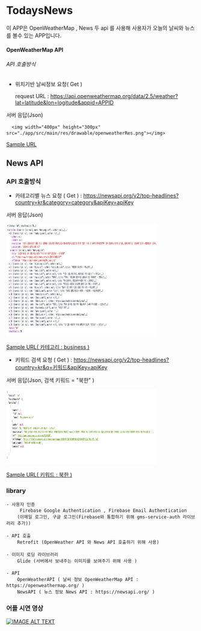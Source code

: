 # TodaysNews
  이 APP은 OpenWeatherMap , News 두 api 를 사용해 사용자가 오늘의 날씨와 뉴스를 볼수 있는
 APP입니다.

#### OpenWeatherMap API

  ###### API 호출방식

  - 위치기반 날씨정보 요청( Get )

    request URL : https://api.openweathermap.org/data/2.5/weather?lat=latitude&lon=logitude&appid=APPID


   서버 응답(Json)

      <img width="400px" height="300px" src="./app/src/main/res/drawable/openweatherRes.png"></img>

  [Sample URL](https://samples.openweathermap.org/data/2.5/weather?lat=35&lon=139&appid=b6907d289e10d714a6e88b30761fae22)

## News API
  ### API 호출방식
  - 카테고리별 뉴스 요청 ( Get ) : https://newsapi.org/v2/top-headlines?country=kr&category=category&apiKey=apiKey

  서버 응답(Json)

  <img width="400px" height="300px" src="./app/src/main/res/drawable/newsapicategoryRes.png"></img>

  [Sample URL( 카테고리 : business )](https://newsapi.org/v2/top-headlines?country=kr&category=business&apiKey=ec4c02f7e056430bb7cc71878bca7a01)

  - 키워드 검색 요청 ( Get ) : https://newsapi.org/v2/top-headlines?country=kr&q=키워드&apiKey=apiKey

  서버 응답(Json, 검색 키워드 = "북한" )

  <img width="400px" height="200px" src="./app/src/main/res/drawable/newsapikeywordRes.png"></img>

  [Sample URL( 키워드 : 북한 )](https://newsapi.org/v2/top-headlines?country=kr&q=%EB%B6%81%ED%95%9C&apiKey=ec4c02f7e056430bb7cc71878bca7a01)


### library  
    - 사용자 인증
         Firebase Google Authentication , Firebase Email Authentication
        (이메일 로그인, 구글 로그인(Firebase와 통합하기 위해 gms-service-auth 라이브러리 추가))

    - API 호출
        Retrofit (OpenWeather API 와 News API 호출하기 위해 사용)

    - 이미지 로딩 라이브러리
        Glide (서버에서 보내주는 이미지를 보여주기 위해 사용 )

    - API
        OpenWeatherAPI ( 날씨 정보 OpenWeatherMap API : https://openweathermap.org/ )
        NewsAPI ( 뉴스 정보 News API : https://newsapi.org/ )


### 어플 시연 영상
[![IMAGE ALT TEXT](https://img.youtube.com/vi/U6TIXF1g58E/0.jpg)](http://www.youtube.com/watch?v=U6TIXF1g58E "어플 시연 영상")
